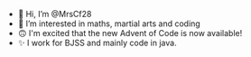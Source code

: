 - 👋 Hi, I’m @MrsCf28
- 👀 I’m interested in maths, martial arts and coding
- 🙃 I'm excited that the new Advent of Code is now available!
- ✨ I work for BJSS and mainly code in java.

<!---
MrsCf28/MrsCf28 is a ✨ special ✨ repository because its `README.md` (this file) appears on your GitHub profile.
You can click the Preview link to take a look at your changes.
--->
